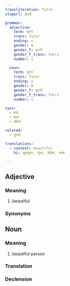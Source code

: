 ```yaml
---
transliteration: futro
slugurl: फुटरो

grammar:
  adjective:
    term: फुटर
    trans: futar
    ending: o
    gender: m
    gender_f: फुटरी
    gender_f_trans: futri
    number: s

  noun:
    term: फुटर
    trans: futar
    ending: o
    gender: m
    gender_f: फुटरी
    gender_f_trans: futri
    number: s

syns: 
  - हऊ
  - हाऊ
  - बढ़िया

related:
  - फुतरो

translations:
  - context: beautiful
    hi: खूबसूरत, सुंदर, बढ़िया, मस्त

---
```


## Adjective

### Meaning

<word-meanings>

1. beautiful

</word-meanings>

### Synonyms

<word-synonyms :syns="syns"></word-synonyms>

## Noun

### Meaning

<word-meanings>

1. beautiful person

</word-meanings>



### Translation

<translation :translation="translations" ></translation>

### Declension

<noun-decl :grammar="grammar" ></noun-decl>

